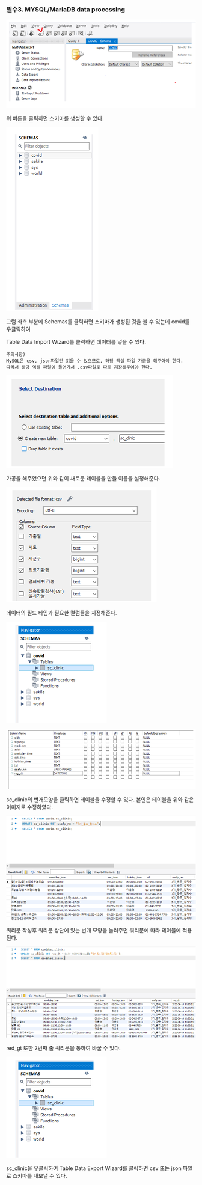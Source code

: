 ### 필수3. MYSQL/MariaDB data processing



![image-20220614230741957](README.assets/image-20220614230741957.png)

위 버튼을 클릭하면 스키마를 생성할 수 있다.



![image-20220614230802221](README.assets/image-20220614230802221.png)

그럼 좌측 부분에 Schemas를 클릭하면 스키마가 생성된 것을 볼 수 있는데 covid를 우클릭하여 

Table Data Import Wizard를 클릭하면 데이터를 넣을 수 있다.

```
주의사항)
MySQL은 csv, json파일만 읽을 수 있으므로, 해당 엑셀 파일 가공을 해주어야 한다.
따라서 해당 엑셀 파일에 들어가서 .csv파일로 따로 저장해주어야 한다.
```



![image-20220614230855961](README.assets/image-20220614230855961.png)



가공을 해주었으면 위와 같이 새로운 테이블을 만들 이름을 설정해준다.



![image-20220614230928681](README.assets/image-20220614230928681.png)

데이터의 필드 타입과 필요한 컬럼들을 지정해준다.



![image-20220614231026115](README.assets/image-20220614231026115.png)

![image-20220614231002039](README.assets/image-20220614231002039.png)

sc_clinic의 번개모양을 클릭하면 테이블을 수정할 수 있다. 본인은 테이블을 위와 같은 이미지로 수정하였다.



![image-20220614231053045](README.assets/image-20220614231053045.png)



쿼리문 작성후 쿼리문 상단에 있는 번개 모양을 눌러주면 쿼리문에 따라 테이블에 적용된다.



![image-20220614231157169](README.assets/image-20220614231157169.png)

red_gt 또한 2번째 줄 쿼리문을 통하여 바꿀 수 있다.



![image-20220614231223945](README.assets/image-20220614231223945.png)

sc_clinic을 우클릭하여 Table Data Export Wizard를 클릭하면 csv 또는 json 파일로 스키마를 내보낼 수 있다.
